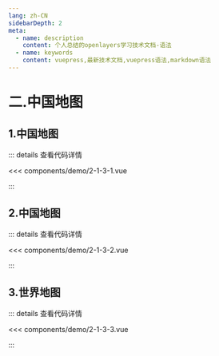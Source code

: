 ```yaml
---
lang: zh-CN
sidebarDepth: 2
meta:
  - name: description
    content: 个人总结的openlayers学习技术文档-语法
  - name: keywords
    content: vuepress,最新技术文档,vuepress语法,markdown语法
---
```


# 二.中国地图

## 1.中国地图

  <Container url="https://zhoubichuan.com/resume/?type=openlayers&name=2-1-3-1.vue" />

::: details 查看代码详情

<<< components/demo/2-1-3-1.vue

:::

## 2.中国地图

  <Container url="https://zhoubichuan.com/resume/?type=openlayers&name=2-1-3-2.vue" />

::: details 查看代码详情

<<< components/demo/2-1-3-2.vue

:::

## 3.世界地图

  <Container url="https://zhoubichuan.com/resume/?type=openlayers&name=2-1-3-3.vue" />

::: details 查看代码详情

<<< components/demo/2-1-3-3.vue

:::
